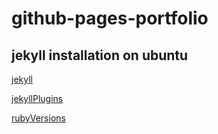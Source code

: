 # github-pages-portfolio

## jekyll installation on ubuntu
[jekyll](https://jekyllrb.com/docs/installation/ubuntu/)

[jekyllPlugins](https://docs.github.com/en/pages/setting-up-a-github-pages-site-with-jekyll/about-github-pages-and-jekyll)

[rubyVersions](https://rubygems.org/gems/jekyll/versions/4.3.2)